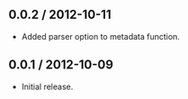 0.0.2 / 2012-10-11
------------------
* Added parser option to metadata function.

0.0.1 / 2012-10-09
------------------
* Initial release.
